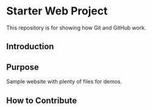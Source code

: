 # Starter Web Project

This repository is for showing how Git and GitHub work.

## Introduction

## Purpose

Sample website with plenty of files for demos.

## How to Contribute
